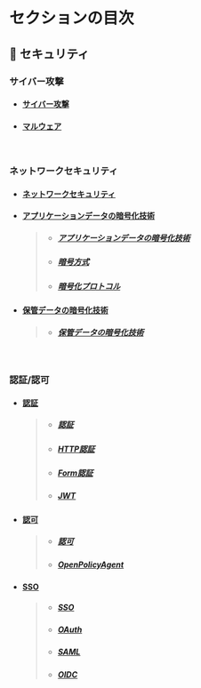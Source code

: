 # セクションの目次

## 🔐 セキュリティ

### サイバー攻撃

- #### [︎サイバー攻撃](https://hiroki-it.github.io/tech-notebook/security/security_cyber_attacks.html)

- #### [︎マルウェア](https://hiroki-it.github.io/tech-notebook/security/security_cyber_attacks_malware.html)

<br>

### ネットワークセキュリティ

- #### [ネットワークセキュリティ](https://hiroki-it.github.io/tech-notebook/security/security_network.html)

- #### <u>︎アプリケーションデータの暗号化技術</u>

  > - ##### [︎アプリケーションデータの暗号化技術](https://hiroki-it.github.io/tech-notebook/security/security_network_encryption_technology_packet_payload.html)
  > - ##### [︎暗号方式](https://hiroki-it.github.io/tech-notebook/security/security_network_encryption_technology_packet_payload_method.html)
  > - ##### [︎暗号化プロトコル](https://hiroki-it.github.io/tech-notebook/security/security_network_encryption_technology_packet_payload_protocol.html)

- #### <u>︎保管データの暗号化技術</u>
  > - ##### [︎保管データの暗号化技術](https://hiroki-it.github.io/tech-notebook/security/security_network_encryption_technology_storage.html)

<br>

### 認証/認可

- #### <u>認証</u>

  > - ##### [︎認証](https://hiroki-it.github.io/tech-notebook/security/security_auth_authentication.html)
  > - ##### [︎HTTP認証](https://hiroki-it.github.io/tech-notebook/security/security_auth_authentication_http.html)
  > - ##### [︎Form認証](https://hiroki-it.github.io/tech-notebook/security/security_auth_authentication_form.html)
  > - ##### [JWT](https://hiroki-it.github.io/tech-notebook/security/security_auth_authentication_jwt.html)

- #### <u>認可</u>

  > - ##### [︎認可](https://hiroki-it.github.io/tech-notebook/security/security_auth_authorization.html)
  > - ##### [OpenPolicyAgent](https://hiroki-it.github.io/tech-notebook/security/security_auth_authorization_open_policy_agent.html)

- #### <u>SSO</u>

  > - ##### [SSO](https://hiroki-it.github.io/tech-notebook/security/security_auth_sso.html)
  > - ##### [OAuth](https://hiroki-it.github.io/tech-notebook/security/security_auth_sso_oauth.html)
  > - ##### [SAML](https://hiroki-it.github.io/tech-notebook/security/security_auth_sso_saml.html)
  > - ##### [OIDC](https://hiroki-it.github.io/tech-notebook/security/security_auth_sso_oidc.html)

<br>
